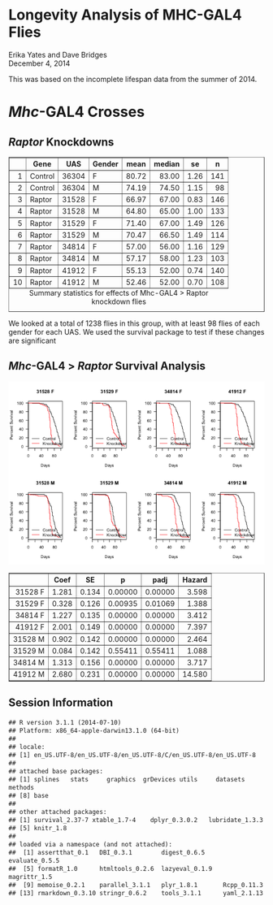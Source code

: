 # Longevity Analysis of MHC-GAL4 Flies
Erika Yates and Dave Bridges  
December 4, 2014  



This was based on the incomplete lifespan data from the summer of 2014.



# *Mhc*-GAL4 Crosses

## *Raptor* Knockdowns

<!-- html table generated in R 3.1.1 by xtable 1.7-4 package -->
<!-- Sun Dec 14 13:57:25 2014 -->
<table border=1>
<caption align="bottom"> Summary statistics for effects of Mhc-GAL4 > Raptor knockdown flies </caption>
<tr> <th>  </th> <th> Gene </th> <th> UAS </th> <th> Gender </th> <th> mean </th> <th> median </th> <th> se </th> <th> n </th>  </tr>
  <tr> <td align="right"> 1 </td> <td> Control </td> <td> 36304 </td> <td> F </td> <td align="right"> 80.72 </td> <td align="right"> 83.00 </td> <td align="right"> 1.26 </td> <td align="right"> 141 </td> </tr>
  <tr> <td align="right"> 2 </td> <td> Control </td> <td> 36304 </td> <td> M </td> <td align="right"> 74.19 </td> <td align="right"> 74.50 </td> <td align="right"> 1.15 </td> <td align="right">  98 </td> </tr>
  <tr> <td align="right"> 3 </td> <td> Raptor </td> <td> 31528 </td> <td> F </td> <td align="right"> 66.97 </td> <td align="right"> 67.00 </td> <td align="right"> 0.83 </td> <td align="right"> 146 </td> </tr>
  <tr> <td align="right"> 4 </td> <td> Raptor </td> <td> 31528 </td> <td> M </td> <td align="right"> 64.80 </td> <td align="right"> 65.00 </td> <td align="right"> 1.00 </td> <td align="right"> 133 </td> </tr>
  <tr> <td align="right"> 5 </td> <td> Raptor </td> <td> 31529 </td> <td> F </td> <td align="right"> 71.40 </td> <td align="right"> 67.00 </td> <td align="right"> 1.49 </td> <td align="right"> 126 </td> </tr>
  <tr> <td align="right"> 6 </td> <td> Raptor </td> <td> 31529 </td> <td> M </td> <td align="right"> 70.47 </td> <td align="right"> 66.50 </td> <td align="right"> 1.49 </td> <td align="right"> 114 </td> </tr>
  <tr> <td align="right"> 7 </td> <td> Raptor </td> <td> 34814 </td> <td> F </td> <td align="right"> 57.00 </td> <td align="right"> 56.00 </td> <td align="right"> 1.16 </td> <td align="right"> 129 </td> </tr>
  <tr> <td align="right"> 8 </td> <td> Raptor </td> <td> 34814 </td> <td> M </td> <td align="right"> 57.17 </td> <td align="right"> 58.00 </td> <td align="right"> 1.23 </td> <td align="right"> 103 </td> </tr>
  <tr> <td align="right"> 9 </td> <td> Raptor </td> <td> 41912 </td> <td> F </td> <td align="right"> 55.13 </td> <td align="right"> 52.00 </td> <td align="right"> 0.74 </td> <td align="right"> 140 </td> </tr>
  <tr> <td align="right"> 10 </td> <td> Raptor </td> <td> 41912 </td> <td> M </td> <td align="right"> 52.46 </td> <td align="right"> 52.00 </td> <td align="right"> 0.70 </td> <td align="right"> 108 </td> </tr>
   </table>

We looked at a total of 1238 flies in this group, with at least 98 flies of each gender for each UAS.  We used the survival package to test if these changes are significant

## *Mhc*-GAL4 > *Raptor* Survival Analysis

![](figure/mhc-gal4-raptor-survival-1.png) <!-- html table generated in R 3.1.1 by xtable 1.7-4 package -->
<!-- Sun Dec 14 13:57:25 2014 -->
<table border=1>
<tr> <th>  </th> <th> Coef </th> <th> SE </th> <th> p </th> <th> padj </th> <th> Hazard </th>  </tr>
  <tr> <td align="right"> 31528 F </td> <td align="right"> 1.281 </td> <td align="right"> 0.134 </td> <td align="right"> 0.00000 </td> <td align="right"> 0.00000 </td> <td align="right"> 3.598 </td> </tr>
  <tr> <td align="right"> 31529 F </td> <td align="right"> 0.328 </td> <td align="right"> 0.126 </td> <td align="right"> 0.00935 </td> <td align="right"> 0.01069 </td> <td align="right"> 1.388 </td> </tr>
  <tr> <td align="right"> 34814 F </td> <td align="right"> 1.227 </td> <td align="right"> 0.135 </td> <td align="right"> 0.00000 </td> <td align="right"> 0.00000 </td> <td align="right"> 3.412 </td> </tr>
  <tr> <td align="right"> 41912 F </td> <td align="right"> 2.001 </td> <td align="right"> 0.149 </td> <td align="right"> 0.00000 </td> <td align="right"> 0.00000 </td> <td align="right"> 7.397 </td> </tr>
  <tr> <td align="right"> 31528 M </td> <td align="right"> 0.902 </td> <td align="right"> 0.142 </td> <td align="right"> 0.00000 </td> <td align="right"> 0.00000 </td> <td align="right"> 2.464 </td> </tr>
  <tr> <td align="right"> 31529 M </td> <td align="right"> 0.084 </td> <td align="right"> 0.142 </td> <td align="right"> 0.55411 </td> <td align="right"> 0.55411 </td> <td align="right"> 1.088 </td> </tr>
  <tr> <td align="right"> 34814 M </td> <td align="right"> 1.313 </td> <td align="right"> 0.156 </td> <td align="right"> 0.00000 </td> <td align="right"> 0.00000 </td> <td align="right"> 3.717 </td> </tr>
  <tr> <td align="right"> 41912 M </td> <td align="right"> 2.680 </td> <td align="right"> 0.231 </td> <td align="right"> 0.00000 </td> <td align="right"> 0.00000 </td> <td align="right"> 14.580 </td> </tr>
   </table>

## Session Information

```
## R version 3.1.1 (2014-07-10)
## Platform: x86_64-apple-darwin13.1.0 (64-bit)
## 
## locale:
## [1] en_US.UTF-8/en_US.UTF-8/en_US.UTF-8/C/en_US.UTF-8/en_US.UTF-8
## 
## attached base packages:
## [1] splines   stats     graphics  grDevices utils     datasets  methods  
## [8] base     
## 
## other attached packages:
## [1] survival_2.37-7 xtable_1.7-4    dplyr_0.3.0.2   lubridate_1.3.3
## [5] knitr_1.8      
## 
## loaded via a namespace (and not attached):
##  [1] assertthat_0.1   DBI_0.3.1        digest_0.6.5     evaluate_0.5.5  
##  [5] formatR_1.0      htmltools_0.2.6  lazyeval_0.1.9   magrittr_1.5    
##  [9] memoise_0.2.1    parallel_3.1.1   plyr_1.8.1       Rcpp_0.11.3     
## [13] rmarkdown_0.3.10 stringr_0.6.2    tools_3.1.1      yaml_2.1.13
```
